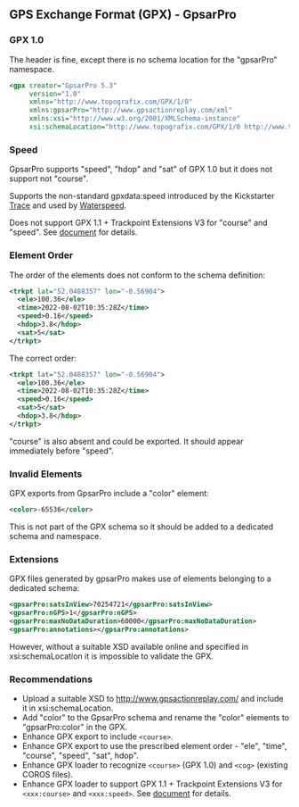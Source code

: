 ## GPS Exchange Format (GPX) - GpsarPro

### GPX 1.0

The header is fine, except there is no schema location for the "gpsarPro" namespace.

```xml
<gpx creator="GpsarPro 5.3"
     version="1.0"
     xmlns="http://www.topografix.com/GPX/1/0"
     xmlns:gpsarPro="http://www.gpsactionreplay.com/xml"
     xmlns:xsi="http://www.w3.org/2001/XMLSchema-instance"
     xsi:schemaLocation="http://www.topografix.com/GPX/1/0 http://www.topografix.com/GPX/1/0/gpx.xsd">
```



### Speed

GpsarPro supports "speed", "hdop" and "sat" of GPX 1.0 but it does not support not "course".

Supports the non-standard gpxdata:speed introduced by the Kickstarter [Trace](https://www.kickstarter.com/projects/activereplay/trace-the-most-advanced-activity-monitor-for-actio) and used by [Waterspeed](https://waterspeedapp.com/).

Does not support GPX 1.1 + Trackpoint Extensions V3 for "course" and "speed". See [document](../speed.md) for details.



### Element Order

The order of the elements does not conform to the schema definition:

```xml
<trkpt lat="52.0488357" lon="-0.56904">
  <ele>100.36</ele>
  <time>2022-08-02T10:35:28Z</time>
  <speed>0.16</speed>
  <hdop>3.8</hdop>
  <sat>5</sat>
</trkpt>
```

The correct order:

```xml
<trkpt lat="52.0488357" lon="-0.56904">
  <ele>100.36</ele>
  <time>2022-08-02T10:35:28Z</time>
  <speed>0.16</speed>
  <sat>5</sat>
  <hdop>3.8</hdop>
</trkpt>
```

"course" is also absent and could be exported. It should appear immediately before "speed".



### Invalid Elements

GPX exports from GpsarPro include a "color" element:

```xml
<color>-65536</color>
```

This is not part of the GPX schema so it should be added to a dedicated schema and namespace.



### Extensions

GPX files generated by gpsarPro makes use of elements belonging to a dedicated schema:

```xml
<gpsarPro:satsInView>70254721</gpsarPro:satsInView>
<gpsarPro:nGPS>1</gpsarPro:nGPS>
<gpsarPro:maxNoDataDuration>60000</gpsarPro:maxNoDataDuration>
<gpsarPro:annotations></gpsarPro:annotations>
```

However, without a suitable XSD available online and specified in xsi:schemaLocation it is impossible to validate the GPX.



### Recommendations

- Upload a suitable XSD to http://www.gpsactionreplay.com/ and include it in xsi:schemaLocation.
- Add "color" to the GpsarPro schema and rename the "color" elements to "gpsarPro:color" in the GPX.
- Enhance GPX export to include `<course>`.
- Enhance GPX export to use the prescribed element order - "ele", "time", "course", "speed", "sat", hdop".
- Enhance GPX loader to recognize `<course>` (GPX 1.0) and `<cog>` (existing COROS files).
- Enhance GPX loader to support GPX 1.1 + Trackpoint Extensions V3 for `<xxx:course>` and `<xxx:speed>`. See [document](../speed.md) for details.

